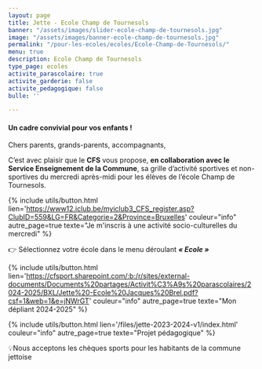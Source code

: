 ```yaml
---
layout: page
title: Jette - Ecole Champ de Tournesols
banner: "/assets/images/slider-ecole-champ-de-tournesols.jpg"
image: "/assets/images/banner-ecole-champ-de-tournesols.jpg"
permalink: "/pour-les-ecoles/ecoles/Ecole-Champ-de-Tournesols/"
menu: true
description: Ecole Champ de Tournesols
type_page: ecoles
activite_parascolaire: true
activite_garderie: false
activite_pedagogique: false
bulle: ''

---
```

#### **Un cadre convivial pour vos enfants !**

Chers parents, grands-parents, accompagnants,

C’est avec plaisir que le **CFS** vous propose, **en collaboration avec le Service Enseignement de la Commune**, sa grille d’activité sportives et non-sportives du mercredi après-midi pour les élèves de l’école Champ de Tournesols.

{% include utils/button.html  
lien='https://www12.iclub.be/myiclub3_CFS_register.asp?ClubID=559&LG=FR&Categorie=2&Province=Bruxelles' couleur="info" autre_page=true texte="Je m'inscris à une activité socio-culturelles du mercredi" %}

👉 Sélectionnez votre école dans le menu déroulant **_« Ecole »_**

{% include utils/button.html lien='https://cfsport.sharepoint.com/:b:/r/sites/external-documents/Documents%20partages/Activit%C3%A9s%20parascolaires/2024-2025/BXL/Jette%20-Ecole%20Jacques%20Brel.pdf?csf=1&web=1&e=jNWrGT' couleur="info" autre_page=true texte="Mon dépliant 2024-2025" %}

{% include utils/button.html lien='/files/jette-2023-2024-v1/index.html' couleur="info" autre_page=true texte="Projet pédagogique" %}

💡Nous acceptons les chèques sports pour les habitants de la commune jettoise
